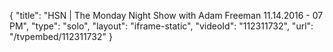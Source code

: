 {
    "title": "HSN | The Monday Night Show with Adam Freeman 11.14.2016 - 07 PM",
    "type": "solo",
    "layout": "iframe-static",
    "videoId": "112311732",
    "url": "\/tvpembed\/112311732"
}